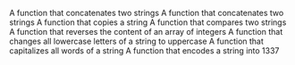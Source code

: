 A function that concatenates two strings
A function that concatenates two strings
A function that copies a string
A function that compares two strings
A function that reverses the content of an array of integers
A function that changes all lowercase letters of a string to uppercase
A function that capitalizes all words of a string
A function that encodes a string into 1337
